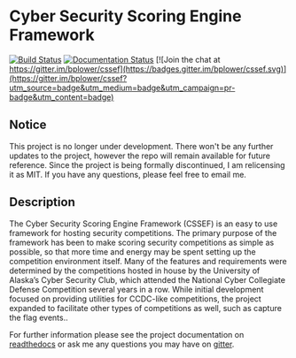 # Cyber Security Scoring Engine Framework

[![Build Status](https://travis-ci.org/bplower/cssef.svg?branch=refactor)](https://travis-ci.org/bplower/cssef)
[![Documentation Status](https://readthedocs.org/projects/cssef/badge/?version=latest)](http://cssef.readthedocs.org/en/latest/?badge=latest)
[![Join the chat at https://gitter.im/bplower/cssef](https://badges.gitter.im/bplower/cssef.svg)](https://gitter.im/bplower/cssef?utm_source=badge&utm_medium=badge&utm_campaign=pr-badge&utm_content=badge)

## Notice

This project is no longer under development. There won't be any further updates to the project, however the repo will remain available for future reference. Since the project is being formally discontinued, I am relicensing it as MIT. If you have any questions, please feel free to email me.

## Description
The Cyber Security Scoring Engine Framework (CSSEF) is an easy to use framework for hosting security competitions. The primary purpose of the framework has been to make scoring security competitions as simple as possible, so that more time and energy may be spent setting up the competition environment itself. Many of the features and requirements were determined by the competitions hosted in house by the University of Alaska’s Cyber Security Club, which attended the National Cyber Collegiate Defense Competition several years in a row. While initial development focused on providing utilities for CCDC-like competitions, the project expanded to facilitate other types of competitions as well, such as capture the flag events..

For further information please see the project documentation on [readthedocs](http://cssef.readthedocs.org/en/latest/index.html) or ask me any questions you may have on [gitter](https://gitter.im/bplower/cssef).
